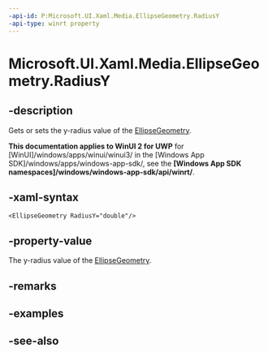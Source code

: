 ```yaml
---
-api-id: P:Microsoft.UI.Xaml.Media.EllipseGeometry.RadiusY
-api-type: winrt property
---
```


<!-- Property syntax
public double RadiusY { get;  set; }
-->

# Microsoft.UI.Xaml.Media.EllipseGeometry.RadiusY

## -description
Gets or sets the y-radius value of the [EllipseGeometry](ellipsegeometry.md).

**This documentation applies to WinUI 2 for UWP** for [WinUI]/windows/apps/winui/winui3/ in the [Windows App SDK]/windows/apps/windows-app-sdk/, see the **[Windows App SDK namespaces]/windows/windows-app-sdk/api/winrt/**.

## -xaml-syntax
```xaml
<EllipseGeometry RadiusY="double"/>
```


## -property-value
The y-radius value of the [EllipseGeometry](ellipsegeometry.md).

## -remarks

## -examples

## -see-also
